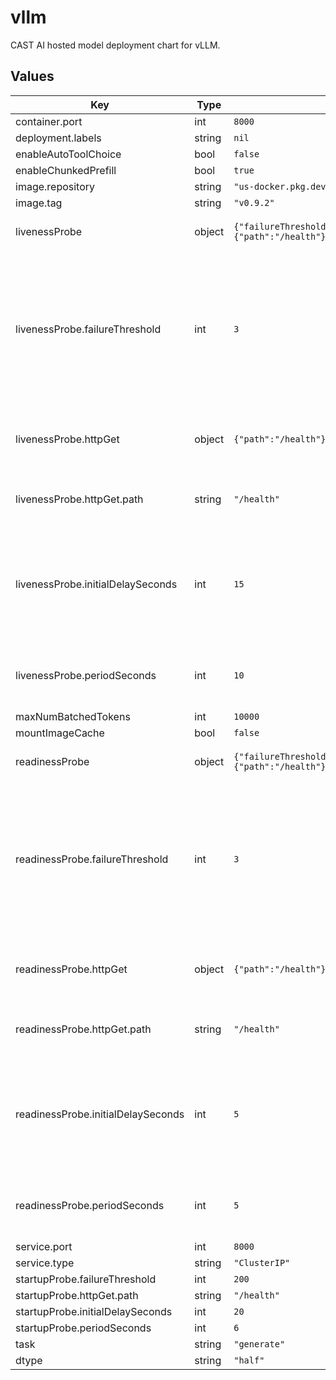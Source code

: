 # vllm

CAST AI hosted model deployment chart for vLLM.

## Values

| Key                                | Type | Default                                                                                           | Description |
|------------------------------------|------|---------------------------------------------------------------------------------------------------|-------------|
| container.port                     | int | `8000`                                                                                            |  |
| deployment.labels                  | string | `nil`                                                                                             |  |
| enableAutoToolChoice               | bool | `false`                                                                                           |  |
| enableChunkedPrefill               | bool | `true`                                                                                            |  |
| image.repository                   | string | `"us-docker.pkg.dev/castai-hub/library/vllm-openai"`                                              |  |
| image.tag                          | string | `"v0.9.2"`                                                                                        |  |
| livenessProbe                      | object | `{"failureThreshold":3,"httpGet":{"path":"/health"},"initialDelaySeconds":15,"periodSeconds":10}` | Liveness probe configuration |
| livenessProbe.failureThreshold     | int | `3`                                                                                               | Number of times after which if a probe fails in a row, Kubernetes considers that the overall check has failed: the container is not alive |
| livenessProbe.httpGet              | object | `{"path":"/health"}`                                                                              | Configuration of the Kubelet http request on the server |
| livenessProbe.httpGet.path         | string | `"/health"`                                                                                       | Path to access on the HTTP server |
| livenessProbe.initialDelaySeconds  | int | `15`                                                                                              | Number of seconds after the container has started before liveness probe is initiated |
| livenessProbe.periodSeconds        | int | `10`                                                                                              | How often (in seconds) to perform the liveness probe |
| maxNumBatchedTokens                | int | `10000`                                                                                           |  |
| mountImageCache                    | bool | `false`                                                                                           |  |
| readinessProbe                     | object | `{"failureThreshold":3,"httpGet":{"path":"/health"},"initialDelaySeconds":5,"periodSeconds":5}`   | Readiness probe configuration |
| readinessProbe.failureThreshold    | int | `3`                                                                                               | Number of times after which if a probe fails in a row, Kubernetes considers that the overall check has failed: the container is not ready |
| readinessProbe.httpGet             | object | `{"path":"/health"}`                                                                              | Configuration of the Kubelet http request on the server |
| readinessProbe.httpGet.path        | string | `"/health"`                                                                                       | Path to access on the HTTP server |
| readinessProbe.initialDelaySeconds | int | `5`                                                                                               | Number of seconds after the container has started before readiness probe is initiated |
| readinessProbe.periodSeconds       | int | `5`                                                                                               | How often (in seconds) to perform the readiness probe |
| service.port                       | int | `8000`                                                                                            |  |
| service.type                       | string | `"ClusterIP"`                                                                                     |  |
| startupProbe.failureThreshold      | int | `200`                                                                                             |  |
| startupProbe.httpGet.path          | string | `"/health"`                                                                                       |  |
| startupProbe.initialDelaySeconds   | int | `20`                                                                                              |  |
| startupProbe.periodSeconds         | int | `6`                                                                                               |  |
| task                               | string | `"generate"`                                                                                      |  |
| dtype                              | string | `"half"`                                                                                          |  |
